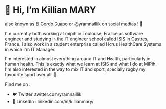 # 👋 Hi, I’m Killian MARY 
also known as El Gordo Guapo or @yramnaillik on social medias ! 🤳

I'm currently both working at mipih in Toulouse, France as software engineer and studying in the IT engineer school called ISIS in Castres, France. I also work in a student enterprise called Horus HealthCare Systems in which I'm IT Manager.

I'm interested in almost everything around IT and Health, particularly in human health. This is exactly what we learn at ISIS and what I do at MiPih.
I'm also interested in the way to mix IT and sport, specially rugby my favourite sport over all. :football:

Find me on :

- 🐦 Twitter :twitter.com/yramnaillik
- 🔎 LinkedIn : linkedin.com/in/killianmary/
